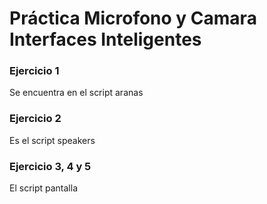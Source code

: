 
# Práctica Microfono y Camara Interfaces Inteligentes

### Ejercicio 1

Se encuentra en el script aranas

### Ejercicio 2

Es el script speakers

### Ejercicio 3, 4 y 5

El script pantalla
